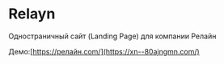# Relayn 
Одностраничный сайт (Landing Page) для компании Релайн
 
Демо:[https://релайн.com/](https://xn--80ajngmn.com/)